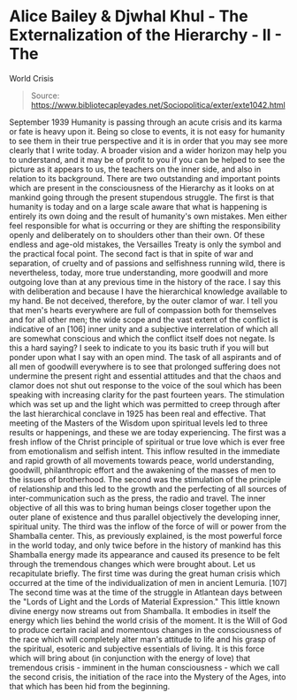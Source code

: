 # Alice Bailey & Djwhal Khul - The Externalization of the Hierarchy - II - The
World Crisis

> Source: https://www.bibliotecapleyades.net/Sociopolitica/exter/exte1042.html

September 1939
Humanity is passing through an acute crisis and its karma or fate is heavy upon it. Being so close to events, it is not easy for humanity to see them in their true perspective and it is in order that you may see more clearly that I write today. A broader vision and a wider horizon may help you to understand, and it may be of profit to you if you can be helped to see the picture as it appears to us, the teachers on the inner side, and also in relation to its background.
There are two outstanding and important points which are present in the consciousness of the Hierarchy as it looks on at mankind going through the present stupendous struggle. The first is that humanity is today and on a large scale aware that what is happening is entirely its own doing and the result of humanity's own mistakes. Men either feel responsible for what is occurring or they are shifting the responsibility openly and deliberately on to shoulders other than their own. Of these endless and age-old mistakes, the Versailles Treaty is only the symbol and the practical focal point.
The second fact is that in spite of war and separation, of cruelty and of passions and selfishness running wild, there is nevertheless, today, more true understanding, more goodwill and more outgoing love than at any previous time in the history of the race. I say this with deliberation and because I have the hierarchical knowledge available to my hand. Be not deceived, therefore, by the outer clamor of war. I tell you that men's hearts everywhere are full of compassion both for themselves and for all other men; the wide scope and the vast extent of the conflict is indicative of an [106] inner unity and a subjective interrelation of which all are somewhat conscious and which the conflict itself does not negate. Is this a hard saying? I seek to indicate to you its basic truth if you will but ponder upon what I say with an open mind. The task of all aspirants and of all men of goodwill everywhere is to see that prolonged suffering does not undermine the present right and essential attitudes and that the chaos and clamor does not shut out response to the voice of the soul which has been speaking with increasing clarity for the past fourteen years. The stimulation which was set up and the light which was permitted to creep through after the last hierarchical conclave in 1925 has been real and effective. That meeting of the Masters of the Wisdom upon spiritual levels led to three results or happenings, and these we are today experiencing.
The first was a fresh inflow of the Christ principle of spiritual or true love which is ever free from emotionalism and selfish intent. This inflow resulted in the immediate and rapid growth of all movements towards peace, world understanding, goodwill, philanthropic effort and the awakening of the masses of men to the issues of brotherhood.
The second was the stimulation of the principle of relationship and this led to the growth and the perfecting of all sources of inter-communication such as the press, the radio and travel. The inner objective of all this was to bring human beings closer together upon the outer plane of existence and thus parallel objectively the developing inner, spiritual unity.
The third was the inflow of the force of will or power from the Shamballa center. This, as previously explained, is the most powerful force in the world today, and only twice before in the history of mankind has this Shamballa energy made its appearance and caused its presence to be felt through the tremendous changes which were brought about. Let us recapitulate briefly.
The first time was during the great human crisis which occurred at the time of the individualization of men in ancient Lemuria. [107]
The second time was at the time of the struggle in Atlantean days between the "Lords of Light and the Lords of Material Expression."
This little known divine energy now streams out from Shamballa. It embodies in itself the energy which lies behind the world crisis of the moment. It is the Will of God to produce certain racial and momentous changes in the consciousness of the race which will completely alter man's attitude to life and his grasp of the spiritual, esoteric and subjective essentials of living. It is this force which will bring about (in conjunction with the energy of love) that tremendous crisis - imminent in the human consciousness - which we call the second crisis, the initiation of the race into the Mystery of the Ages, into that which has been hid from the beginning.
